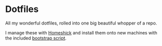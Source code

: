 Dotfiles
========

All my wonderful dotfiles, rolled into one big beautiful whopper of a repo.

I manage these with [Homeshick](https://github.com/andsens/homeshick) and install them onto new machines with the included [bootstrap script](https://github.com/ilkka/dotfiles/blob/master/scripts/bootstrap.sh).
